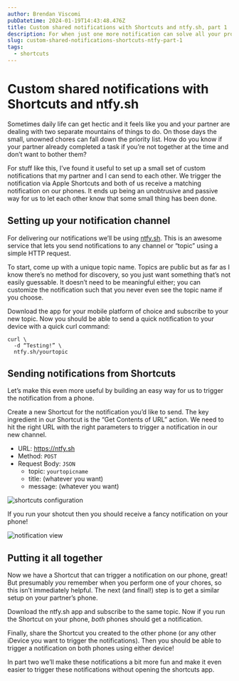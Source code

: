 ```yaml
---
author: Brendan Viscomi
pubDatetime: 2024-01-19T14:43:48.476Z
title: Custom shared notifications with Shortcuts and ntfy.sh, part 1
description: For when just one more notification can solve all your problems.
slug: custom-shared-notifications-shortcuts-ntfy-part-1
tags:
  - shortcuts
---
```


# Custom shared notifications with Shortcuts and ntfy.sh

Sometimes daily life can get hectic and it feels like you and your partner are dealing with two separate mountains of things to do. On those days the small, unowned chores can fall down the priority list. How do you know if your partner already completed a task if you’re not together at the time and don’t want to bother them?

For stuff like this, I’ve found it useful to set up a small set of custom notifications that my partner and I can send to each other. We trigger the notification via Apple Shortcuts and both of us receive a matching notification on our phones. It ends up being an unobtrusive and passive way for us to let each other know that some small thing has been done.

## Setting up your notification channel

For delivering our notifications we’ll be using [ntfy.sh](https://ntfy.sh). This is an awesome service that lets you send notifications to any channel or “topic” using a simple HTTP request.

To start, come up with a unique topic name. Topics are public but as far as I know there’s no method for discovery, so you just want something that’s not easily guessable. It doesn’t need to be meaningful either; you can customize the notification such that you never even see the topic name if you choose.

Download the app for your mobile platform of choice and subscribe to your new topic. Now you should be able to send a quick notification to your device with a quick curl command:

```
curl \
  -d “Testing!” \
  ntfy.sh/yourtopic
```

## Sending notifications from Shortcuts

Let’s make this even more useful by building an easy way for us to trigger the notification from a phone.

Create a new Shortcut for the notification you’d like to send. The key ingredient in our Shortcut is the “Get Contents of URL” action. We need to hit the right URL with the right parameters to trigger a notification in our new channel.

- URL: https://ntfy.sh
- Method: `POST`
- Request Body: `JSON`
  - topic: `yourtopicname`
  - title: (whatever you want)
  - message: (whatever you want)

![shortcuts configuration](@assets/images/2024-01-19_custom_notifications_shortcut.jpeg)

If you run your shotcut then you should receive a fancy notification on your phone!

![notification view](@assets/images/2024-01-19_custom_notifications_ntfy.jpeg)

## Putting it all together

Now we have a Shortcut that can trigger a notification on our phone, great! But presumably _you_ remember when you perform one of your chores, so this isn’t immediately helpful. The next (and final!) step is to get a similar setup on your partner’s phone.

Download the ntfy.sh app and subscribe to the same topic. Now if you run the Shortcut on your phone, _both_ phones should get a notification.

Finally, share the Shortcut you created to the other phone (or any other iDevice you want to trigger the notifications). Then you should be able to trigger a notification on both phones using either device!

In part two we’ll make these notifications a bit more fun and make it even easier to trigger these notifications without opening the shortcuts app.
